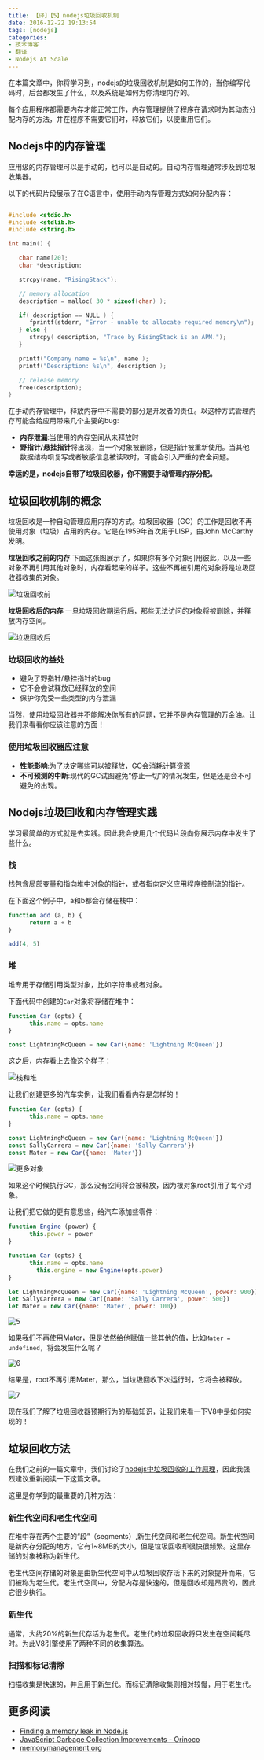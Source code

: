 ```yaml
---
title: 【译】【5】nodejs垃圾回收机制
date: 2016-12-22 19:13:54
tags: [nodejs]
categories:
- 技术博客
- 翻译
- Nodejs At Scale
---
```


在本篇文章中，你将学习到，nodejs的垃圾回收机制是如何工作的，当你编写代码时，后台都发生了什么，以及系统是如何为你清理内存的。

每个应用程序都需要内存才能正常工作，内存管理提供了程序在请求时为其动态分配内存的方法，并在程序不需要它们时，释放它们，以便重用它们。

<!--more-->

## Nodejs中的内存管理

应用级的内存管理可以是手动的，也可以是自动的。自动内存管理通常涉及到垃圾收集器。

以下的代码片段展示了在C语言中，使用手动内存管理方式如何分配内存：

```c

#include <stdio.h>
#include <stdlib.h>
#include <string.h>

int main() {

   char name[20];
   char *description;

   strcpy(name, "RisingStack");

   // memory allocation
   description = malloc( 30 * sizeof(char) );

   if( description == NULL ) {
      fprintf(stderr, "Error - unable to allocate required memory\n");
   } else {
      strcpy( description, "Trace by RisingStack is an APM.");
   }

   printf("Company name = %s\n", name );
   printf("Description: %s\n", description );

   // release memory
   free(description);
}

```

在手动内存管理中，释放内存中不需要的部分是开发者的责任。以这种方式管理内存可能会给应用带来几个主要的bug:

* **内存泄漏**:当使用的内存空间从未释放时
* **野指针/悬挂指针**将出现，当一个对象被删除，但是指针被重新使用。当其他数据结构呗复写或者敏感信息被读取时，可能会引入严重的安全问题。

**幸运的是，nodejs自带了垃圾回收器，你不需要手动管理内存分配。**

## 垃圾回收机制的概念
垃圾回收是一种自动管理应用内存的方式。垃圾回收器（GC）的工作是回收不再使用对象（垃圾）占用的内存。它是在1959年首次用于LISP，由John McCarthy发明。

**垃圾回收之前的内存**
下面这张图展示了，如果你有多个对象引用彼此，以及一些对象不再引用其他对象时，内存看起来的样子。这些不再被引用的对象将是垃圾回收器收集的对象。

![垃圾回收前](https://img001-10042971.cos.ap-shanghai.myqcloud.com/blog/Node_js_Garbage_Collection_Explained_-_Node_js_at_Scale____RisingStack.png)

**垃圾回收后的内存**
一旦垃圾回收期运行后，那些无法访问的对象将被删除，并释放内存空间。

![垃圾回收后](https://img001-10042971.cos.ap-shanghai.myqcloud.com/blog/Node_js_Garbage_Collection_Explained_-_Node_js_at_Scale____RisingStack2.png)

### 垃圾回收的益处
* 避免了野指针/悬挂指针的bug
* 它不会尝试释放已经释放的空间
* 保护你免受一些类型的内存泄漏

当然，使用垃圾回收器并不能解决你所有的问题，它并不是内存管理的万金油。让我们来看看你应该注意的方面！

### 使用垃圾回收器应注意
* **性能影响**:为了决定哪些可以被释放，GC会消耗计算资源
* **不可预测的中断**:现代的GC试图避免“停止一切”的情况发生，但是还是会不可避免的出现。

## Nodejs垃圾回收和内存管理实践
学习最简单的方式就是去实践。因此我会使用几个代码片段向你展示内存中发生了些什么。

### 栈
栈包含局部变量和指向堆中对象的指针，或者指向定义应用程序控制流的指针。

在下面这个例子中，a和b都会存储在栈中：

```js
function add (a, b) {
	  return a + b
}

add(4, 5)
```

### 堆
堆专用于存储引用类型对象，比如字符串或者对象。

下面代码中创建的`Car`对象将存储在堆中：

```js
function Car (opts) {
	  this.name = opts.name
}

const LightningMcQueen = new Car({name: 'Lightning McQueen'})
```

这之后，内存看上去像这个样子：

![栈和堆](https://img001-10042971.cos.ap-shanghai.myqcloud.com/blog/Node_js_Garbage_Collection_Explained_-_Node_js_at_Scale____RisingStack3.png)

让我们创建更多的汽车实例，让我们看看内存是怎样的！

```js
function Car (opts) {
	  this.name = opts.name
}

const LightningMcQueen = new Car({name: 'Lightning McQueen'})
const SallyCarrera = new Car({name: 'Sally Carrera'})
const Mater = new Car({name: 'Mater'})
```

![更多对象](https://img001-10042971.cos.ap-shanghai.myqcloud.com/blog/Node_js_Garbage_Collection_Explained_-_Node_js_at_Scale____RisingStack4.png)

如果这个时候执行GC，那么没有空间将会被释放，因为根对象root引用了每个对象。

让我们把它做的更有意思些，给汽车添加些零件：

```js
function Engine (power) {
	  this.power = power
}

function Car (opts) {
	  this.name = opts.name
	    this.engine = new Engine(opts.power)
}

let LightningMcQueen = new Car({name: 'Lightning McQueen', power: 900})
let SallyCarrera = new Car({name: 'Sally Carrera', power: 500})
let Mater = new Car({name: 'Mater', power: 100})
```

![5](https://img001-10042971.cos.ap-shanghai.myqcloud.com/blog/Node_js_Garbage_Collection_Explained_-_Node_js_at_Scale____RisingStack5.png)

如果我们不再使用Mater，但是依然给他赋值一些其他的值，比如`Mater = undefined`，将会发生什么呢？

![6](https://img001-10042971.cos.ap-shanghai.myqcloud.com/blog/Node_js_Garbage_Collection_Explained_-_Node_js_at_Scale____RisingStack6.png)

结果是，root不再引用Mater，那么，当垃圾回收下次运行时，它将会被释放。

![7](https://img001-10042971.cos.ap-shanghai.myqcloud.com/blog/Node_js_Garbage_Collection_Explained_-_Node_js_at_Scale____RisingStack7.png)

现在我们了解了垃圾回收器预期行为的基础知识，让我们来看一下V8中是如何实现的！

## 垃圾回收方法

在我们之前的一篇文章中，我们讨论了[nodejs中垃圾回收的工作原理](https://blog.risingstack.com/finding-a-memory-leak-in-node-js/)，因此我强烈建议重新阅读一下这篇文章。

这里是你学到的最重要的几种方法：

### 新生代空间和老生代空间
在堆中存在两个主要的“段”（segments）,新生代空间和老生代空间。新生代空间是新内存分配的地方，它有1~8MB的大小，但是垃圾回收却很快很频繁。这里存储的对象被称为新生代。


老生代空间存储的对象是由新生代空间中从垃圾回收存活下来的对象提升而来，它们被称为老生代。老生代空间中，分配内存是快速的，但是回收却是昂贵的，因此它很少执行。

### 新生代
通常，大约20%的新生代存活为老生代。老生代的垃圾回收将只发生在空间耗尽时。为此V8引擎使用了两种不同的收集算法。

### 扫描和标记清除
扫描收集是快速的，并且用于新生代。而标记清除收集则相对较慢，用于老生代。

## 更多阅读

* [Finding a memory leak in Node.js](https://blog.risingstack.com/finding-a-memory-leak-in-node-js/)
* [JavaScript Garbage Collection Improvements - Orinoco](https://blog.risingstack.com/javascript-garbage-collection-orinoco/)
* [memorymanagement.org](http://www.memorymanagement.org/)
